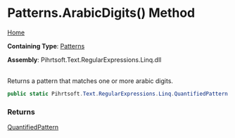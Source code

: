 # Patterns\.ArabicDigits\(\) Method

[Home](../../../../../../README.md)

**Containing Type**: [Patterns](../README.md)

**Assembly**: Pihrtsoft\.Text\.RegularExpressions\.Linq\.dll

\
Returns a pattern that matches one or more arabic digits\.

```csharp
public static Pihrtsoft.Text.RegularExpressions.Linq.QuantifiedPattern ArabicDigits()
```

### Returns

[QuantifiedPattern](../../QuantifiedPattern/README.md)

